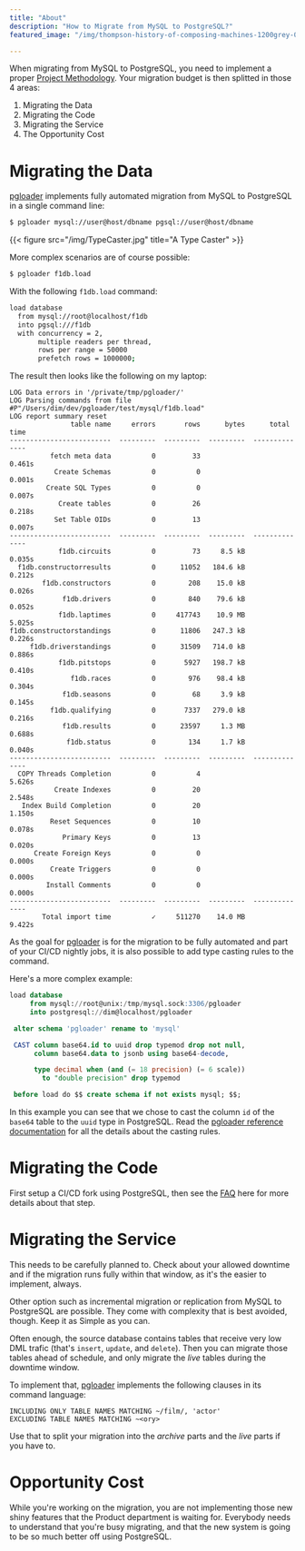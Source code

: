 ```yaml
---
title: "About"
description: "How to Migrate from MySQL to PostgreSQL?"
featured_image: "/img/thompson-history-of-composing-machines-1200grey-0078-wicks-rotary-typecaster-crop-4026x4224-scale-1024x1074.jpg"

---
```


When migrating from MySQL to PostgreSQL, you need to implement a proper
[Project Methodology](/project). Your migration budget is then splitted in
those 4 areas:

  1. Migrating the Data
  2. Migrating the Code
  3. Migrating the Service
  4. The Opportunity Cost
  
# Migrating the Data

[pgloader](http://pgloader.io) implements fully automated migration from
MySQL to PostgreSQL in a single command line:

~~~ bash
$ pgloader mysql://user@host/dbname pgsql://user@host/dbname
~~~

{{< figure src="/img/TypeCaster.jpg"
         title="A Type Caster" >}}


More complex scenarios are of course possible:

~~~ bash
$ pgloader f1db.load
~~~

With the following `f1db.load` command:

~~~ bash
load database
  from mysql://root@localhost/f1db
  into pgsql:///f1db
  with concurrency = 2,
       multiple readers per thread,
       rows per range = 50000
       prefetch rows = 1000000;
~~~

The result then looks like the following on my laptop:

~~~
LOG Data errors in '/private/tmp/pgloader/'
LOG Parsing commands from file #P"/Users/dim/dev/pgloader/test/mysql/f1db.load"
LOG report summary reset
               table name     errors       rows      bytes      total time
-------------------------  ---------  ---------  ---------  --------------
          fetch meta data          0         33                     0.461s
           Create Schemas          0          0                     0.001s
         Create SQL Types          0          0                     0.007s
            Create tables          0         26                     0.218s
           Set Table OIDs          0         13                     0.007s
-------------------------  ---------  ---------  ---------  --------------
            f1db.circuits          0         73     8.5 kB          0.035s
  f1db.constructorresults          0      11052   184.6 kB          0.212s
        f1db.constructors          0        208    15.0 kB          0.026s
             f1db.drivers          0        840    79.6 kB          0.052s
            f1db.laptimes          0     417743    10.9 MB          5.025s
f1db.constructorstandings          0      11806   247.3 kB          0.226s
     f1db.driverstandings          0      31509   714.0 kB          0.886s
            f1db.pitstops          0       5927   198.7 kB          0.410s
               f1db.races          0        976    98.4 kB          0.304s
             f1db.seasons          0         68     3.9 kB          0.145s
          f1db.qualifying          0       7337   279.0 kB          0.216s
             f1db.results          0      23597     1.3 MB          0.688s
              f1db.status          0        134     1.7 kB          0.040s
-------------------------  ---------  ---------  ---------  --------------
  COPY Threads Completion          0          4                     5.626s
           Create Indexes          0         20                     2.548s
   Index Build Completion          0         20                     1.150s
          Reset Sequences          0         10                     0.078s
             Primary Keys          0         13                     0.020s
      Create Foreign Keys          0          0                     0.000s
          Create Triggers          0          0                     0.000s
         Install Comments          0          0                     0.000s
-------------------------  ---------  ---------  ---------  --------------
        Total import time          ✓     511270    14.0 MB          9.422s
~~~

As the goal for [pgloader](http://pgloader.io) is for the migration to be
fully automated and part of your CI/CD nightly jobs, it is also possible to
add type casting rules to the command.

Here's a more complex example:

~~~ sql
load database
     from mysql://root@unix:/tmp/mysql.sock:3306/pgloader
     into postgresql://dim@localhost/pgloader

 alter schema 'pgloader' rename to 'mysql'

 CAST column base64.id to uuid drop typemod drop not null,
      column base64.data to jsonb using base64-decode,

      type decimal when (and (= 18 precision) (= 6 scale))
        to "double precision" drop typemod

 before load do $$ create schema if not exists mysql; $$;
~~~

In this example you can see that we chose to cast the column `id` of the
`base64` table to the `uuid` type in PostgreSQL. Read the [pgloader
reference documentation](http://pgloader.io/howto/pgloader.1.html) for all
the details about the casting rules.

# Migrating the Code

First setup a CI/CD fork using PostgreSQL, then see the [FAQ](/post/) here
for more details about that step.

# Migrating the Service

This needs to be carefully planned to. Check about your allowed downtime and
if the migration runs fully within that window, as it's the easier to
implement, always.

Other option such as incremental migration or replication from MySQL to
PostgreSQL are possible. They come with complexity that is best avoided,
though. Keep it as Simple as you can.

Often enough, the source database contains tables that receive very low DML
trafic (that's `insert`, `update`, and `delete`). Then you can migrate those
tables ahead of schedule, and only migrate the *live* tables during the
downtime window.

To implement that, [pgloader](http://pgloader.io) implements the following
clauses in its command language:

~~~
INCLUDING ONLY TABLE NAMES MATCHING ~/film/, 'actor'
EXCLUDING TABLE NAMES MATCHING ~<ory>
~~~

Use that to split your migration into the *archive* parts and the *live*
parts if you have to.

# Opportunity Cost

While you're working on the migration, you are not implementing those new
shiny features that the Product department is waiting for. Everybody needs
to understand that you're busy migrating, and that the new system is going
to be so much better off using PostgreSQL.

